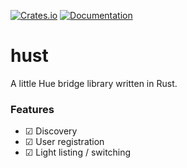 [![Crates.io](https://img.shields.io/crates/v/hust.svg)](https://crates.io/crates/hust)
[![Documentation](https://docs.rs/hust/badge.svg)](https://docs.rs/crate/hust/)

# hust

A little Hue bridge library written in Rust.

### Features
* ☑ Discovery
* ☑ User registration
* ☑ Light listing / switching